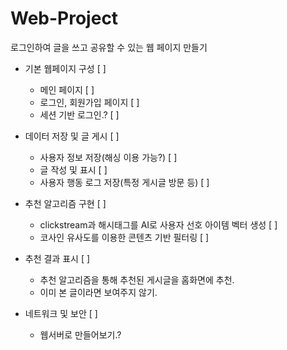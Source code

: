# Web-Project
로그인하여 글을 쓰고 공유할 수 있는 웹 페이지 만들기
 - 기본 웹페이지 구성 [ ]
    - 메인 페이지 [ ]
    - 로그인, 회원가입 페이지 [ ]
    - 세션 기반 로그인.? [ ]
  
 - 데이터 저장 및 글 게시 [ ]
    - 사용자 정보 저장(해싱 이용 가능?) [ ]
    - 글 작성 및 표시 [ ]
    - 사용자 행동 로그 저장(특정 게시글 방문 등) [ ]
     
 - 추천 알고리즘 구현 [ ]
    - clickstream과 해시태그를 AI로 사용자 선호 아이템 벡터 생성 [ ]
    - 코사인 유사도를 이용한 콘텐츠 기반 필터링 [ ]
     
 - 추천 결과 표시 [ ]
    - 추천 알고리즘을 통해 추천된 게시글을 홈화면에 추천.
    - 이미 본 글이라면 보여주지 않기.
     
 - 네트워크 및 보안 [ ]
    - 웹서버로 만들어보기.? 
